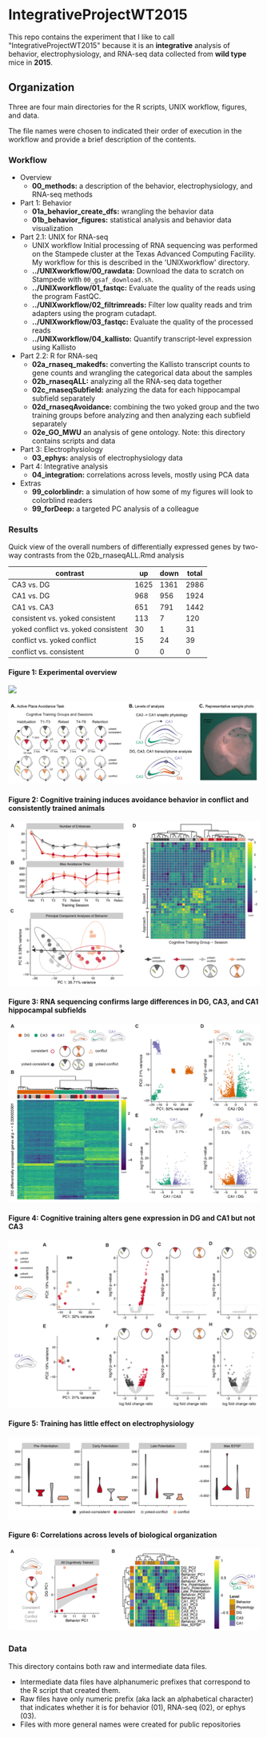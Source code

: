 # IntegrativeProjectWT2015

This repo contains the experiment that I like to call "IntegrativeProjectWT2015" because it is an **integrative** analysis of behavior, electrophysiology, and RNA-seq data collected from **wild type** mice in **2015**. 

## Organization

Three are four main directories for the R scripts, UNIX workflow, figures, and data. 

The file names were chosen to indicated their order of execution in the workflow and provide a brief description of the contents.


### Workflow
 
- Overview
	- **00_methods:** a description of the behavior, electrophysiology, and RNA-seq methods 
- Part 1: Behavior	
	- **01a_behavior_create_dfs:** wrangling the behavior data
	- **01b_behavior_figures:** statistical analysis and behavior data visualization
- Part 2.1: UNIX for RNA-seq
	-  UNIX workflow 
Initial processing of RNA sequencing was performed on the Stampede cluster at the Texas Advanced Computing Facility. My workflow for this is described in the 'UNIXworkflow' directory. 
	- **../UNIXworkflow/00_rawdata:** Download the data to scratch on Stampede with `00_gsaf_download.sh`. 
	- **../UNIXworkflow/01_fastqc:** Evaluate the quality of the reads using the program FastQC.
	- **../UNIXworkflow/02_filtrimreads:** Filter low quality reads and trim adapters using the program cutadapt.
	- **../UNIXworkflow/03_fastqc:** Evaluate the quality of the processed reads
	- **../UNIXworkflow/04_kallisto:** Quantify transcript-level expression using Kallisto
- Part 2.2: R for RNA-seq
	- **02a_rnaseq_makedfs:** converting the Kallisto transcript counts to gene counts and wrangling the categorical data about the samples
	- **02b_rnaseqALL:** analyzing all the RNA-seq data together
	- **02c_rnaseqSubfield:** analyzing the data for each hippocampal subfield separately
	- **02d_rnaseqAvoidance:** combining the two yoked group and the two training groups before analyzing and then analyzing each subfield separately
	- **02e_GO_MWU** an analysis of gene ontology. Note: this directory contains scripts and data
- Part 3: Electrophysiology
	- **03_ephys:** analysis of electrophysiology data	
- Part 4: Integrative analysis
	- **04_integration:** correlations across levels, mostly using PCA data
- Extras
	- **99_colorblindr:** a simulation of how some of my figures will look to colorblind readers
	- **99_forDeep:** a targeted PC analysis of a colleague	

### Results

Quick view of the overall numbers of differentially expressed genes by two-way contrasts from the 02b_rnaseqALL.Rmd analysis

| contrast | up | down | total |
| --- | --- | --- | --- |
CA3	vs. DG | 1625 | 1361 | 2986
CA1	vs. DG | 968 | 956 | 1924
CA1	vs. CA3 | 651 | 791 | 1442
consistent vs.	yoked consistent | 113 | 7 | 120
yoked conflict vs. yoked consistent | 30 | 1 | 31
conflict vs. yoked conflict | 15 | 24 | 39
conflict vs. consistent | 0 | 0 | 0

#### Figure 1: Experimental overview 

![](./figures-05.png)

<img src="./figures/figures-05.png" />

#### Figure 2: Cognitive training induces avoidance behavior in conflict and consistently trained animals

<img src="./figures/figures-01.png" />

#### Figure 3: RNA sequencing confirms large differences in DG, CA3, and CA1 hippocampal subfields  

<img src="./figures/figures-02.png" />

#### Figure 4: Cognitive training alters gene expression in DG and CA1 but not CA3

<img src="./figures/figures2-01.png" />

#### Figure 5: Training has little effect on electrophysiology

<img src="./figures/figures-04.png" />

#### Figure 6: Correlations across levels of biological organization

<img src="./figures/figures-03.png" />

### Data

This directory contains both raw and intermediate data files. 
- Intermediate data files have alphanumeric prefixes that correspond to the R script that created them. 
- Raw files have only numeric prefix (aka lack an alphabetical character) that indicates whether it is for behavior (01), RNA-seq (02), or ephys (03). 
- Files with more general names were created for public repositories
